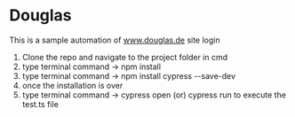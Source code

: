# Douglas

This is a sample automation of www.douglas.de site login

1. Clone the repo and navigate to the project folder in cmd
2. type terminal command -> npm install
3. type terminal command -> npm install cypress --save-dev
4. once the installation is over
5. type terminal command -> cypress open (or) cypress run to execute the test.ts file
